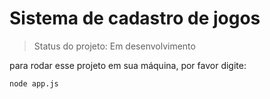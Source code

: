 # Sistema de cadastro de jogos

> Status do projeto: Em desenvolvimento

para rodar esse projeto em sua máquina, por favor digite:

```
node app.js
```
